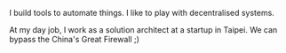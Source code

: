 I build tools to automate things. I like to play with decentralised systems.

At my day job, I work as a solution architect at a startup in Taipei. We can bypass the China's Great Firewall ;)

